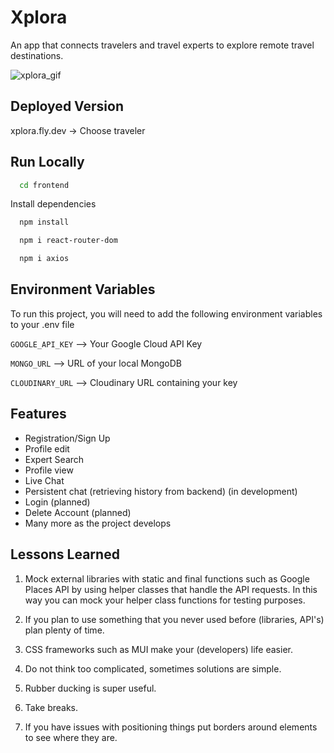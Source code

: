 
# Xplora
An app that connects travelers and travel experts to explore remote travel destinations. 

![xplora_gif](https://user-images.githubusercontent.com/122820707/232806586-8c91fa33-2db1-4e0f-ab87-f9259f9582de.gif)

## Deployed Version
xplora.fly.dev -> Choose traveler

## Run Locally

```bash
  cd frontend
```

Install dependencies

```bash
  npm install
```

```bash
  npm i react-router-dom
```

```bash
  npm i axios
```


## Environment Variables

To run this project, you will need to add the following environment variables to your .env file

`GOOGLE_API_KEY` --> Your Google Cloud API Key

`MONGO_URL` --> URL of your local MongoDB

`CLOUDINARY_URL` --> Cloudinary URL containing your key

## Features

- Registration/Sign Up
- Profile edit 
- Expert Search 
- Profile view 
- Live Chat 
- Persistent chat (retrieving history from backend) (in development)
- Login (planned)
- Delete Account (planned)
- Many more as the project develops

## Lessons Learned

1. Mock external libraries with static and final functions such as Google Places API by using helper classes that handle the API requests. In this way you can mock your helper class functions for testing purposes. 

2. If you plan to use something that you never used before (libraries, API's) plan plenty of time.

3. CSS frameworks such as MUI make your (developers) life easier. 

4. Do not think too complicated, sometimes solutions are simple. 

5. Rubber ducking is super useful.

6. Take breaks.

7. If you have issues with positioning things put borders around elements to see where they are. 

